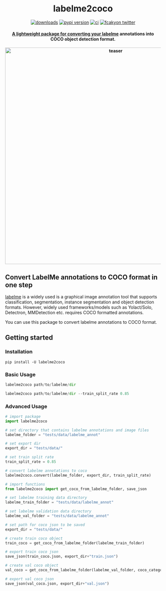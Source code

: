 <div align="center">
<h1>
  labelme2coco
</h1>

<a href="https://pepy.tech/project/labelme2coco"><img src="https://pepy.tech/badge/labelme2coco" alt="downloads"></a>
<a href="https://badge.fury.io/py/labelme2coco"><img src="https://badge.fury.io/py/labelme2coco.svg" alt="pypi version"></a>
<a href="https://github.com/fcakyon/labelme2coco/actions/workflows/ci.yml"><img src="https://github.com/fcakyon/labelme2coco/workflows/CI/badge.svg" alt="ci"></a>
<a href="https://twitter.com/fcakyon"><img src="https://img.shields.io/badge/twitter-fcakyon_-blue?logo=twitter&style=flat" alt="fcakyon twitter">

<h4>
  A lightweight package for converting your <a href="https://github.com/wkentaro/labelme">labelme</a> annotations into COCO object detection format.
</h4>

<h4>
    <img width="700" alt="teaser" src="https://user-images.githubusercontent.com/34196005/148746639-9a7b9c08-2156-42ca-abae-a4e6aad095dd.gif">
</h4>
</div>

## Convert LabelMe annotations to COCO format in one step
[labelme](https://github.com/wkentaro/labelme) is a widely used is a graphical image annotation tool that supports classification, segmentation, instance segmentation and object detection formats.
However, widely used frameworks/models such as Yolact/Solo, Detectron, MMDetection etc. requires COCO formatted annotations.

You can use this package to convert labelme annotations to COCO format.

## Getting started
### Installation
```
pip install -U labelme2coco
```

### Basic Usage

```python
labelme2coco path/to/labelme/dir
```

```python
labelme2coco path/to/labelme/dir --train_split_rate 0.85
```

### Advanced Usage

```python
# import package
import labelme2coco

# set directory that contains labelme annotations and image files
labelme_folder = "tests/data/labelme_annot"

# set export dir
export_dir = "tests/data/"

# set train split rate
train_split_rate = 0.85

# convert labelme annotations to coco
labelme2coco.convert(labelme_folder, export_dir, train_split_rate)
```

```python
# import functions
from labelme2coco import get_coco_from_labelme_folder, save_json

# set labelme training data directory
labelme_train_folder = "tests/data/labelme_annot"

# set labelme validation data directory
labelme_val_folder = "tests/data/labelme_annot"

# set path for coco json to be saved
export_dir = "tests/data/"

# create train coco object
train_coco = get_coco_from_labelme_folder(labelme_train_folder)

# export train coco json
save_json(train_coco.json, export_dir+"train.json")

# create val coco object
val_coco = get_coco_from_labelme_folder(labelme_val_folder, coco_category_list=train_coco.json_categories)

# export val coco json
save_json(val_coco.json, export_dir+"val.json")
```
